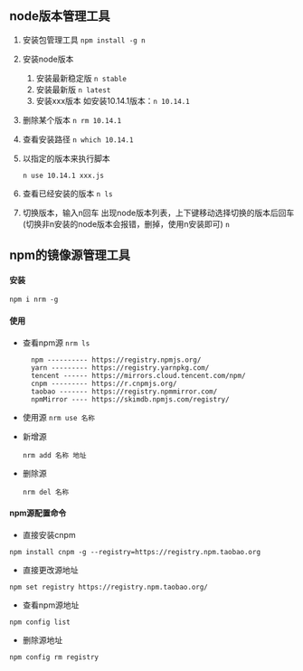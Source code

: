 ## node版本管理工具

1. 安装包管理工具
   `npm install -g n`

2. 安装node版本

   1. 安装最新稳定版
      `n stable`
   2. 安装最新版
      `n latest`
   3. 安装xxx版本
      如安装10.14.1版本：`n 10.14.1`

3. 删除某个版本
   `n rm 10.14.1`

4. 查看安装路径
   `n which 10.14.1`

5. 以指定的版本来执行脚本

   `n use 10.14.1 xxx.js`

6. 查看已经安装的版本
   `n ls`

7. 切换版本，输入n回车  出现node版本列表，上下键移动选择切换的版本后回车(切换非n安装的node版本会报错，删掉，使用n安装即可)
   `n`



## npm的镜像源管理工具

#### 安装

`npm i nrm -g`

#### 使用

- 查看npm源
  `nrm ls`

  ```shell
    npm ---------- https://registry.npmjs.org/
    yarn --------- https://registry.yarnpkg.com/
    tencent ------ https://mirrors.cloud.tencent.com/npm/
    cnpm --------- https://r.cnpmjs.org/
    taobao ------- https://registry.npmmirror.com/
    npmMirror ---- https://skimdb.npmjs.com/registry/
  ```

- 使用源
  `nrm use 名称`

- 新增源

  `nrm add 名称 地址`

- 删除源

  `nrm del 名称`



#### npm源配置命令

- 直接安装cnpm 

`npm install cnpm -g --registry=https://registry.npm.taobao.org`

- 直接更改源地址

`npm set registry https://registry.npm.taobao.org/`

- 查看npm源地址

`npm config list`

- 删除源地址

`npm config rm registry`



